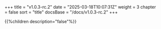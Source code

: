 +++
title = "v1.0.3-rc.2"
date = "2025-03-18T10:07:31Z"
weight = 3
chapter = false
sort = "title"
docsBase = "/docs/v1.0.3-rc.2"
+++

{{%children description="false"%}}
